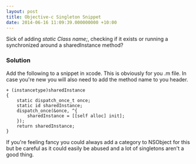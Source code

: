 ```yaml
---
layout: post
title: Objective-c Singleton Snippet
date: 2014-06-16 11:09:39.000000000 +10:00
---
```

Sick of adding *static Class name;*, checking if it exists or running a synchronized around a sharedInstance method?

### Solution

Add the following to a snippet in xcode. This is obviously for you .m file. In case you're new you will also need to add the method name to you header.

```
+ (instancetype)sharedInstance
{
    static dispatch_once_t once;
    static id sharedInstance;
    dispatch_once(&once, ^{
        sharedInstance = [[self alloc] init];
    });
    return sharedInstance;
}
```

If you're feeling fancy you could always add a category to NSObject for this but be careful as it could easily be abused and a lot of singletons aren't a good thing.
